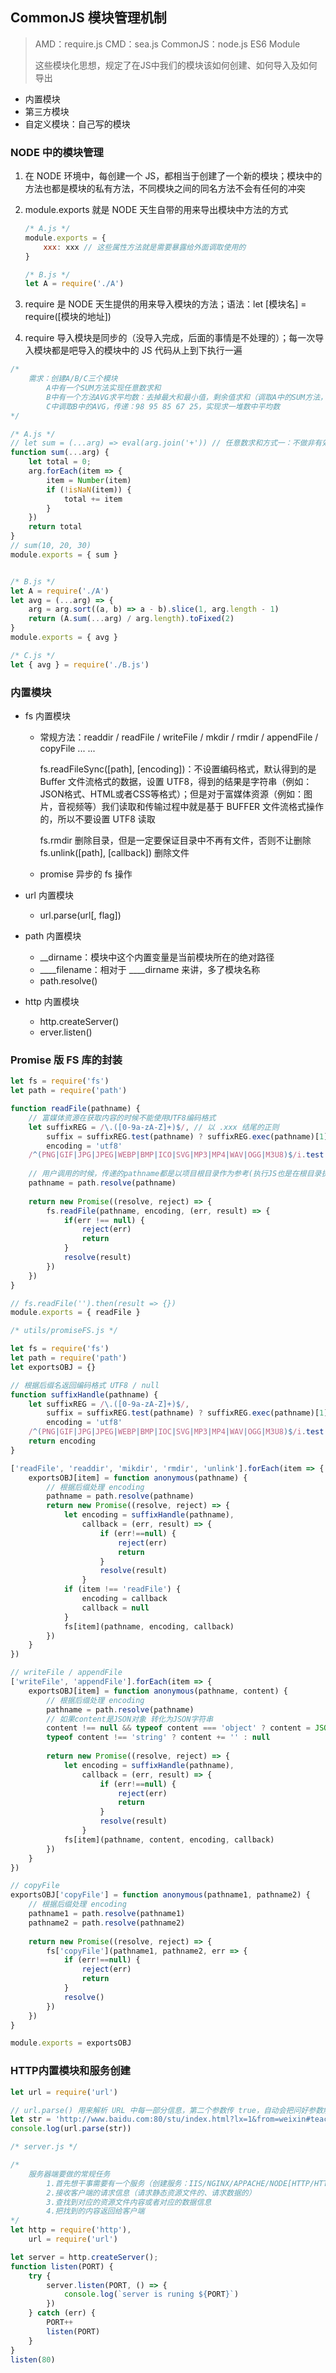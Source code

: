 ## CommonJS 模块管理机制

> AMD：require.js
> CMD：sea.js
> CommonJS：node.js
> ES6 Module
>
> 这些模块化思想，规定了在JS中我们的模块该如何创建、如何导入及如何导出

- 内置模块
- 第三方模块
- 自定义模块：自己写的模块

### NODE 中的模块管理

1. 在 NODE 环境中，每创建一个 JS，都相当于创建了一个新的模块；模块中的方法也都是模块的私有方法，不同模块之间的同名方法不会有任何的冲突

2. module.exports 就是 NODE 天生自带的用来导出模块中方法的方式

   ```javascript
   /* A.js */
   module.exports = {
       xxx: xxx	// 这些属性方法就是需要暴露给外面调取使用的
   }
   
   /* B.js */
   let A = require('./A')
   ```

3. require 是 NODE 天生提供的用来导入模块的方法；语法：let [模块名] = require([模块的地址])

4. require 导入模块是同步的（没导入完成，后面的事情是不处理的）；每一次导入模块都是吧导入的模块中的 JS 代码从上到下执行一遍



```javascript
/*
	需求：创建A/B/C三个模块
		A中有一个SUM方法实现任意数求和
		B中有一个方法AVG求平均数：去掉最大和最小值，剩余值求和（调取A中的SUM方法，实现求和）
		C中调取B中的AVG，传递：98 95 85 67 25，实现求一堆数中平均数
*/

/* A.js */
// let sum = (...arg) => eval(arg.join('+')) // 任意数求和方式一：不做非有效数字校验
function sum(...arg) {
    let total = 0;
    arg.forEach(item => {
        item = Number(item)
        if (!isNaN(item)) {
            total += item
        }
    })
    return total
}
// sum(10, 20, 30)
module.exports = { sum }


/* B.js */
let A = require('./A')
let avg = (...arg) => {
    arg = arg.sort((a, b) => a - b).slice(1, arg.length - 1)
    return (A.sum(...arg) / arg.length).toFixed(2)
}
module.exports = { avg }

/* C.js */
let { avg } = require('./B.js')
```





### 内置模块

- fs 内置模块

  - 常规方法：readdir / readFile / writeFile / mkdir / rmdir / appendFile / copyFile ... ...
    
    fs.readFileSync([path], [encoding])：不设置编码格式，默认得到的是 Buffer 文件流格式的数据，设置 UTF8，得到的结果是字符串（例如：JSON格式、HTML或者CSS等格式）；但是对于富媒体资源（例如：图片，音视频等）我们读取和传输过程中就是基于 BUFFER 文件流格式操作的，所以不要设置 UTF8 读取

    fs.rmdir 删除目录，但是一定要保证目录中不再有文件，否则不让删除
    fs.unlink([path], [callback]) 删除文件
    
  - promise 异步的 fs 操作

- url 内置模块

  - url.parse(url[, flag])

- path 内置模块

  - __dirname：模块中这个内置变量是当前模块所在的绝对路径
  - ____filename：相对于 ____dirname 来讲，多了模块名称
  - path.resolve()

- http 内置模块

  - http.createServer()
  - erver.listen()

### Promise 版 FS 库的封装

```javascript
let fs = require('fs')
let path = require('path')

function readFile(pathname) {
    // 富媒体资源在获取内容的时候不能使用UTF8编码格式
    let suffixREG = /\.([0-9a-zA-Z]+)$/, // 以 .xxx 结尾的正则
        suffix = suffixREG.test(pathname) ? suffixREG.exec(pathname)[1] : '',
        encoding = 'utf8'
    /^(PNG|GIF|JPG|JPEG|WEBP|BMP|ICO|SVG|MP3|MP4|WAV|OGG|M3U8)$/i.test(suffix) ? encoding = null : null
    
    // 用户调用的时候，传递的pathname都是以项目根目录作为参考(执行JS也是在根目录执行的)，用户只需要把读取文件，相对根目录的路径和名称传递进来即可 => 获取的是绝对路径
    pathname = path.resolve(pathname)
    
    return new Promise((resolve, reject) => {
        fs.readFile(pathname, encoding, (err, result) => {
            if(err !== null) {
                reject(err)
                return
            }
            resolve(result)
        })
    })
}

// fs.readFile('').then(result => {})
module.exports = { readFile }
```

```javascript
/* utils/promiseFS.js */

let fs = require('fs')
let path = require('path')
let exportsOBJ = {}

// 根据后缀名返回编码格式 UTF8 / null
function suffixHandle(pathname) {
    let suffixREG = /\.([0-9a-zA-Z]+)$/,
        suffix = suffixREG.test(pathname) ? suffixREG.exec(pathname)[1] : '',
        encoding = 'utf8'
    /^(PNG|GIF|JPG|JPEG|WEBP|BMP|IOC|SVG|MP3|MP4|WAV|OGG|M3U8)$/i.test(suffix) ? encoding = null : null
    return encoding
}

['readFile', 'readdir', 'mikdir', 'rmdir', 'unlink'].forEach(item => {
    exportsOBJ[item] = function anonymous(pathname) {
		// 根据后缀处理 encoding
        pathname = path.resolve(pathname)
        return new Promise((resolve, reject) => {
            let encoding = suffixHandle(pathname),
                callback = (err, result) => {
                    if (err!==null) {
                        reject(err)
                        return
                    }
                    resolve(result)
                }
            if (item !== 'readFile') {
                encoding = callback
                callback = null
            }
            fs[item](pathname, encoding, callback)
        })
    }
})

// writeFile / appendFile
['writeFile', 'appendFile'].forEach(item => {
    exportsOBJ[item] = function anonymous(pathname, content) {
		// 根据后缀处理 encoding
        pathname = path.resolve(pathname)
        // 如果content是JSON对象 转化为JSON字符串
        content !== null && typeof content === 'object' ? content = JSON.stringify(content) : null
        typeof content !== 'string' ? content += '' : null
        
        return new Promise((resolve, reject) => {
            let encoding = suffixHandle(pathname),
                callback = (err, result) => {
                    if (err!==null) {
                        reject(err)
                        return
                    }
                    resolve(result)
                }
            fs[item](pathname, content, encoding, callback)
        })
    }
})

// copyFile
exportsOBJ['copyFile'] = function anonymous(pathname1, pathname2) {
    // 根据后缀处理 encoding
    pathname1 = path.resolve(pathname1)
    pathname2 = path.resolve(pathname2)
    
    return new Promise((resolve, reject) => {
        fs['copyFile'](pathname1, pathname2, err => {
            if (err!==null) {
                reject(err)
                return
            }
            resolve()
        })
    })
}

module.exports = exportsOBJ
```



### HTTP内置模块和服务创建

```javascript
let url = require('url')

// url.parse() 用来解析 URL 中每一部分信息，第二个参数传 true，自动会把问好参数解析成键值对的方式，存储在query属性中
let str = 'http://www.baidu.com:80/stu/index.html?lx=1&from=weixin#teacher'
console.log(url.parse(str))
```

```javascript
/* server.js */

/*
	服务器端要做的常规任务
		1.首先想干事需要有一个服务（创建服务：IIS/NGINX/APPACHE/NODE[HTTP/HTTPS 内置模块]） => 端口号
		2.接收客户端的请求信息（请求静态资源文件的、请求数据的）
		3.查找到对应的资源文件内容或者对应的数据信息
		4.把找到的内容返回给客户端
*/
let http = require('http'),
    url = require('url')

let server = http.createServer();
function listen(PORT) {
    try {
        server.listen(PORT, () => {
            console.log(`server is runing ${PORT}`)
        })
    } catch (err) {
        PORT++
        listen(PORT)
    }
}
listen(80)
```

